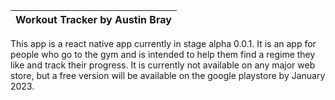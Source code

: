 
|Workout Tracker by Austin Bray|
|------------------------------|

This app is a react native app currently in stage alpha 0.0.1.
It is an app for people who go to the gym and is intended to help them find a regime they like and track their progress.
It is currently not available on any major web store, but a free version will be available on the google playstore by January 2023.
